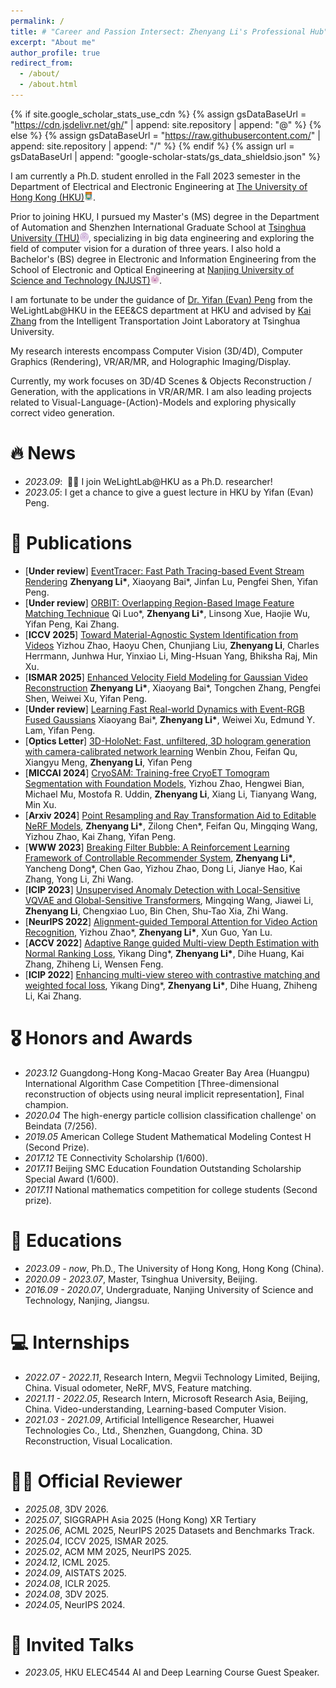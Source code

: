 ```yaml
---
permalink: /
title: # "Career and Passion Intersect: Zhenyang Li's Professional Hub"
excerpt: "About me"
author_profile: true
redirect_from: 
  - /about/
  - /about.html
---
```


{% if site.google_scholar_stats_use_cdn %}
{% assign gsDataBaseUrl = "https://cdn.jsdelivr.net/gh/" | append: site.repository | append: "@" %}
{% else %}
{% assign gsDataBaseUrl = "https://raw.githubusercontent.com/" | append: site.repository | append: "/" %}
{% endif %}
{% assign url = gsDataBaseUrl | append: "google-scholar-stats/gs_data_shieldsio.json" %}

<span class='anchor' id='about-me'></span>

I am currently a Ph.D. student enrolled in the Fall 2023 semester in the Department of Electrical and Electronic Engineering at [The University of Hong Kong (HKU)](https://www.hku.hk/)<img src="images/hku-32x32.png" style="width: 1em;">. 

Prior to joining HKU, I pursued my Master's (MS) degree in the Department of Automation and Shenzhen International Graduate School at [Tsinghua University (THU)](https://www.tsinghua.edu.cn/)<img src="images/tsinghua-32x32.png" style="width: 1em;">, specializing in big data engineering and exploring the field of computer vision for a duration of three years. I also hold a Bachelor's (BS) degree in Electronic and Information Engineering from the School of Electronic and Optical Engineering at [Nanjing University of Science and Technology (NJUST)](https://eoe.njust.edu.cn/)<img src="images/njust-32x32.png" style="width: 1em;">.

I am fortunate to be under the guidance of [Dr. Yifan (Evan) Peng](https://www.eee.hku.hk/~evanpeng/#opennewwindow) from the WeLightLab@HKU in the EEE&CS department at HKU and advised by [Kai Zhang](https://www.sigs.tsinghua.edu.cn/zk_en/main.htm) from the Intelligent Transportation Joint Laboratory at Tsinghua University.

My research interests encompass Computer Vision (3D/4D), Computer Graphics (Rendering), VR/AR/MR, and Holographic Imaging/Display.
<!-- I am thrilled to share my academic achievements from the year 2022, available on <a href='https://scholar.google.com/citations?user=r9f4mLMAAAAJ'><img src="https://img.shields.io/endpoint?url=https%3A%2F%2Fcdn.jsdelivr.net%2Fgh%2FLagrangeli%2FLagrangeli.github.io%40google-scholar-stats%2Fgs_data_shieldsio.json&amp;logo=Google%20Scholar&amp;labelColor=f6f6f6&amp;color=9cf&amp;style=flat&amp;label=citations" /></a>. -->

Currently, my work focuses on 3D/4D Scenes & Objects Reconstruction / Generation, with the applications in VR/AR/MR. I am also leading projects related to Visual-Language-(Action)-Models and exploring physically correct video generation.

<!-- Neural Radiance Fields (NeRFs), AI generation upon Diffusion, and 3D Gaussian representation,  -->

<!-- You can access my CV here: [XX's Curriculum Vitae](../assets/Curriculum_Vitae.pdf). For more detailed information, refer to the sidebar links, and feel free to contact me if you have any inquiries or interests. -->

<!-- <a href='https://scholar.google.com/citations?user=DhtAFkwAAAAJ'><strong><span id='total_cit'>xxx</span></strong></a> -->
<!-- My research interest includes neural machine translation and computer vision. I have published more than 100 papers at the top international AI conferences with total <a href='https://scholar.google.com/citations?user=r9f4mLMAAAAJ'>google scholar citations <strong><span id='total_cit'>260000+</span></strong></a>. -->

# 🔥 News
- *2023.09*: &nbsp;🎉🎉 I join WeLightLab@HKU as a Ph.D. researcher!
- *2023.05*: I get a chance to give a guest lecture in HKU by Yifan (Evan) Peng.

# 📝 Publications
<!-- - <img alt="Static Badge" src="https://img.shields.io/badge/NeurIPS_2022-blue"> -->
- [**Under review**] [EventTracer: Fast Path Tracing-based Event Stream Rendering](https://arxiv.org/abs/2508.18071) **Zhenyang Li\***, Xiaoyang Bai*, Jinfan Lu, Pengfei Shen, Yifan Peng.
- [**Under review**] [ORBIT: Overlapping Region-Based Image Feature Matching Technique](xxx) Qi Luo*, **Zhenyang Li\***, Linsong Xue, Haojie Wu, Yifan Peng, Kai Zhang.
- [**ICCV 2025**] [Toward Material-Agnostic System Identification from Videos](xxx) Yizhou Zhao, Haoyu Chen, Chunjiang Liu, **Zhenyang Li**, Charles Herrmann, Junhwa Hur, Yinxiao Li, Ming-Hsuan Yang, Bhiksha Raj, Min Xu.
- [**ISMAR 2025**] [Enhanced Velocity Field Modeling for Gaussian Video Reconstruction](https://arxiv.org/abs/2507.23704) **Zhenyang Li\***, Xiaoyang Bai*, Tongchen Zhang, Pengfei Shen, Weiwei Xu, Yifan Peng.
- [**Under review**] [Learning Fast Real-world Dynamics with Event-RGB Fused Gaussians](xxx) Xiaoyang Bai*, **Zhenyang Li\***, Weiwei Xu, Edmund Y. Lam, Yifan Peng.
- [**Optics Letter**] [3D-HoloNet: Fast, unfiltered, 3D hologram generation with camera-calibrated network learning](https://opg-optica-org.eproxy.lib.hku.hk/ol/viewmedia.cfm?uri=ol-50-4-1188&html=true) Wenbin Zhou, Feifan Qu, Xiangyu Meng, **Zhenyang Li**, Yifan Peng
- [**MICCAI 2024**] [CryoSAM: Training-free CryoET Tomogram Segmentation with Foundation Models](https://www.arxiv.org/abs/2407.06833), Yizhou Zhao, Hengwei Bian, Michael Mu, Mostofa R. Uddin, **Zhenyang Li**, Xiang Li, Tianyang Wang, Min Xu.
- [**Arxiv 2024**] [Point Resampling and Ray Transformation Aid to Editable NeRF Models](https://arxiv.org/abs/2405.07306), **Zhenyang Li\***, Zilong Chen*, Feifan Qu, Mingqing Wang, Yizhou Zhao, Kai Zhang, Yifan Peng.
- [**WWW 2023**] [Breaking Filter Bubble: A Reinforcement Learning Framework of Controllable Recommender System](https://dl.acm.org/doi/pdf/10.1145/3543507.3583856), **Zhenyang Li\***, Yancheng Dong*, Chen Gao, Yizhou Zhao, Dong Li, Jianye Hao, Kai Zhang, Yong Li, Zhi Wang.
- [**ICIP 2023**] [Unsupervised Anomaly Detection with Local-Sensitive VQVAE and Global-Sensitive Transformers](https://arxiv.org/pdf/2303.17505), Mingqing Wang, Jiawei Li, **Zhenyang Li**, Chengxiao Luo, Bin Chen, Shu-Tao Xia, Zhi Wang.
- [**NeurIPS 2022**] [Alignment-guided Temporal Attention for Video Action Recognition](https://proceedings.neurips.cc/paper_files/paper/2022/file/5820ad65b1c27411417ae8b59433e580-Paper-Conference.pdf), Yizhou Zhao*, **Zhenyang Li\***, Xun Guo, Yan Lu.
- [**ACCV 2022**] [Adaptive Range guided Multi-view Depth Estimation with Normal Ranking Loss](https://openaccess.thecvf.com/content/ACCV2022/papers/Ding_Adaptive_Range_guided_Multi-view_Depth_Estimation_with_Normal_Ranking_Loss_ACCV_2022_paper.pdf), Yikang Ding*, **Zhenyang Li\***, Dihe Huang, Kai Zhang, Zhiheng Li, Wensen Feng.
- [**ICIP 2022**] [Enhancing multi-view stereo with contrastive matching and weighted focal loss](https://arxiv.org/pdf/2206.10360), Yikang Ding*, **Zhenyang Li\***, Dihe Huang, Zhiheng Li, Kai Zhang.

<!-- <div class='paper-box'><div class='paper-box-image'><div><div class="badge">CVPR 2016</div><img src='images/500x300.png' alt="sym" width="100%"></div></div>
<div class='paper-box-text' markdown="1">

[Deep Residual Learning for Image Recognition](https://openaccess.thecvf.com/content_cvpr_2016/papers/He_Deep_Residual_Learning_CVPR_2016_paper.pdf)

**Kaiming He**, Xiangyu Zhang, Shaoqing Ren, Jian Sun

[**Project**](https://scholar.google.com/citations?view_op=view_citation&hl=zh-CN&user=DhtAFkwAAAAJ&citation_for_view=DhtAFkwAAAAJ:ALROH1vI_8AC) <strong><span class='show_paper_citations' data='DhtAFkwAAAAJ:ALROH1vI_8AC'></span></strong>
- Lorem ipsum dolor sit amet, consectetur adipiscing elit. Vivamus ornare aliquet ipsum, ac tempus justo dapibus sit amet. 
</div>
</div> -->

# 🎖 Honors and Awards
- *2023.12* Guangdong-Hong Kong-Macao Greater Bay Area (Huangpu) International Algorithm Case Competition [Three-dimensional reconstruction of objects using neural implicit representation], Final champion.
- *2020.04* The high-energy particle collision classification challenge' on Beindata (7/256).
- *2019.05* American College Student Mathematical Modeling Contest H (Second Prize).
- *2017.12* TE Connectivity Scholarship (1/600).
- *2017.11* Beijing SMC Education Foundation Outstanding Scholarship Special Award (1/600).
- *2017.11* National mathematics competition for college students (Second prize).

# 📖 Educations
- *2023.09 - now*, Ph.D., The University of Hong Kong, Hong Kong (China).
- *2020.09 - 2023.07*, Master, Tsinghua University, Beijing.
- *2016.09 - 2020.07*, Undergraduate, Nanjing University of Science and Technology, Nanjing, Jiangsu.
<!-- - *2010.09 - 2016.07*, Junior and Senior high school, Beijing National Day School, Beijing. -->

# 💻 Internships
- *2022.07 - 2022.11*, Research Intern, Megvii Technology Limited, Beijing, China. Visual odometer, NeRF, MVS, Feature matching.
- *2021.11 - 2022.05*, Research Intern, Microsoft Research Asia, Beijing, China. Video-understanding, Learning-based Computer Vision.
- *2021.03 - 2021.09*, Artificial Intelligence Researcher, Huawei Technologies Co., Ltd., Shenzhen, Guangdong, China. 3D Reconstruction, Visual Localication.

# 🧑‍⚖️ Official Reviewer
- *2025.08*, 3DV 2026.
- *2025.07*, SIGGRAPH Asia 2025 (Hong Kong) XR Tertiary
- *2025.06*, ACML 2025, NeurIPS 2025 Datasets and Benchmarks Track.
- *2025.04*, ICCV 2025, ISMAR 2025.
- *2025.02*, ACM MM 2025, NeurIPS 2025.
- *2024.12*, ICML 2025.
- *2024.09*, AISTATS 2025.
- *2024.08*, ICLR 2025.
- *2024.08*, 3DV 2025.
- *2024.05*, NeurIPS 2024.

# 💬 Invited Talks
- *2023.05*, HKU ELEC4544 AI and Deep Learning Course Guest Speaker.

<!-- [](https://komarev.com/ghpvc/?username=Lagrangeli) -->
<!-- [visitors](https://visitor-badge.glitch.me/badge?page_id=lagrangeli.github.io) -->

